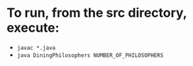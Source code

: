 # To run, from the src directory, execute:
* `javac *.java`
* `java DiningPhilosophers NUMBER_OF_PHILOSOPHERS`